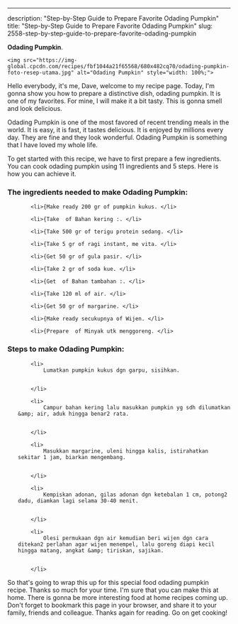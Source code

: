 ---
description: "Step-by-Step Guide to Prepare Favorite Odading Pumpkin"
title: "Step-by-Step Guide to Prepare Favorite Odading Pumpkin"
slug: 2558-step-by-step-guide-to-prepare-favorite-odading-pumpkin

<p>
	<strong>Odading Pumpkin</strong>. 
	
</p>
<p>
	
	<img src="https://img-global.cpcdn.com/recipes/fbf1044a21f65568/680x482cq70/odading-pumpkin-foto-resep-utama.jpg" alt="Odading Pumpkin" style="width: 100%;">
	
	
</p>
<p>
	Hello everybody, it's me, Dave, welcome to my recipe page. Today, I'm gonna show you how to prepare a distinctive dish, odading pumpkin. It is one of my favorites. For mine, I will make it a bit tasty. This is gonna smell and look delicious.
</p>
	
<p>
	Odading Pumpkin is one of the most favored of recent trending meals in the world. It is easy, it is fast, it tastes delicious. It is enjoyed by millions every day. They are fine and they look wonderful. Odading Pumpkin is something that I have loved my whole life.
</p>
<p>
	
</p>

<p>
To get started with this recipe, we have to first prepare a few ingredients. You can cook odading pumpkin using 11 ingredients and 5 steps. Here is how you can achieve it.
</p>

<h3>The ingredients needed to make Odading Pumpkin:</h3>

<ol>
	
		<li>{Make ready 200 gr of pumpkin kukus. </li>
	
		<li>{Take  of Bahan kering :. </li>
	
		<li>{Take 500 gr of terigu protein sedang. </li>
	
		<li>{Take 5 gr of ragi instant, me vita. </li>
	
		<li>{Get 50 gr of gula pasir. </li>
	
		<li>{Take 2 gr of soda kue. </li>
	
		<li>{Get  of Bahan tambahan :. </li>
	
		<li>{Take 120 ml of air. </li>
	
		<li>{Get 50 gr of margarine. </li>
	
		<li>{Make ready secukupnya of Wijen. </li>
	
		<li>{Prepare  of Minyak utk menggoreng. </li>
	
</ol>
<p>
	
</p>

<h3>Steps to make Odading Pumpkin:</h3>

<ol>
	
		<li>
			Lumatkan pumpkin kukus dgn garpu, sisihkan.
			
			
		</li>
	
		<li>
			Campur bahan kering lalu masukkan pumpkin yg sdh dilumatkan &amp; air, aduk hingga benar2 rata.
			
			
		</li>
	
		<li>
			Masukkan margarine, uleni hingga kalis, istirahatkan sekitar 1 jam, biarkan mengembang.
			
			
		</li>
	
		<li>
			Kempiskan adonan, gilas adonan dgn ketebalan 1 cm, potong2 dadu, diamkan lagi selama 30-40 menit.
			
			
		</li>
	
		<li>
			Olesi permukaan dgn air kemudian beri wijen dgn cara ditekan2 perlahan agar wijen menempel, lalu goreng diapi kecil hingga matang, angkat &amp; tiriskan, sajikan.
			
			
		</li>
	
</ol>

<p>
	
</p>

<p>
	So that's going to wrap this up for this special food odading pumpkin recipe. Thanks so much for your time. I'm sure that you can make this at home. There is gonna be more interesting food at home recipes coming up. Don't forget to bookmark this page in your browser, and share it to your family, friends and colleague. Thanks again for reading. Go on get cooking!
</p>
